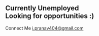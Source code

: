 <h2>
  Currently Unemployed <br>
  Looking for opportunities :) </h2>

Connect Me i.pranav404@gmail.com
